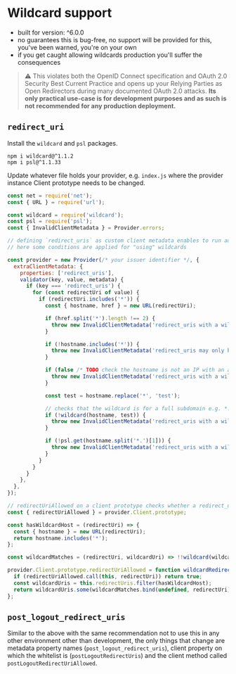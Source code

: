 # Wildcard support

- built for version: ^6.0.0
- no guarantees this is bug-free, no support will be provided for this, you've been warned, you're on
your own
- if you get caught allowing wildcards production you'll suffer the consequences

> ⚠️ This violates both the OpenID Connect specification and OAuth 2.0 Security Best Current
> Practice and opens up your Relying Parties as Open Redirectors during many documented OAuth 2.0
> attacks. **Its only practical use-case is for development purposes and as such is not recommended
> for any production deployment.**


## `redirect_uri`

Install the `wildcard` and `psl` packages.

```console
npm i wildcard@^1.1.2
npm i psl@^1.1.33
```

Update whatever file holds your provider, e.g. `index.js` where the provider instance Client
prototype needs to be changed.

```js
const net = require('net');
const { URL } = require('url');

const wildcard = require('wildcard');
const psl = require('psl');
const { InvalidClientMetadata } = Provider.errors;

// defining `redirect_uris` as custom client metadata enables to run additional validations
// here some conditions are applied for "using" wildcards

const provider = new Provider(/* your issuer identifier */, {
  extraClientMetadata: {
    properties: ['redirect_uris'],
    validator(key, value, metadata) {
      if (key === 'redirect_uris') {
        for (const redirectUri of value) {
          if (redirectUri.includes('*')) {
            const { hostname, href } = new URL(redirectUri);

            if (href.split('*').length !== 2) {
              throw new InvalidClientMetadata('redirect_uris with a wildcard may only contain a single one');
            }

            if (!hostname.includes('*')) {
              throw new InvalidClientMetadata('redirect_uris may only have a wildcard in the hostname');
            }

            if (false /* TODO check the hostname is not an IP with an asterisk */) {
              throw new InvalidClientMetadata('redirect_uris with a wildcard must not have an IP as hostname');
            }

            const test = hostname.replace('*', 'test');

            // checks that the wildcard is for a full subdomain e.g. *.panva.cz, not *suffix.panva.cz
            if (!wildcard(hostname, test)) {
              throw new InvalidClientMetadata('redirect_uris with a wildcard must only match the whole subdomain');
            }

            if (!psl.get(hostname.split('*.')[1])) {
              throw new InvalidClientMetadata('redirect_uris with a wildcard must not match an eTLD+1 of a known public suffix domain');
            }
          }
        }
      }
    },
  },
});

// redirectUriAllowed on a client prototype checks whether a redirect_uri is allowed or not
const { redirectUriAllowed } = provider.Client.prototype;

const hasWildcardHost = (redirectUri) => {
  const { hostname } = new URL(redirectUri);
  return hostname.includes('*');
};

const wildcardMatches = (redirectUri, wildcardUri) => !!wildcard(wildcardUri, redirectUri);

provider.Client.prototype.redirectUriAllowed = function wildcardRedirectUriAllowed(redirectUri) {
  if (redirectUriAllowed.call(this, redirectUri)) return true;
  const wildcardUris = this.redirectUris.filter(hasWildcardHost);
  return wildcardUris.some(wildcardMatches.bind(undefined, redirectUri));
};
```

## `post_logout_redirect_uris`

Similar to the above with the same recommendation not to use this in any other environment other
than development, the only things that change are metadata property names (`post_logout_redirect_uris`),
client property on which the whitelist is (`postLogoutRedirectUris`) and the client method called
`postLogoutRedirectUriAllowed`.
